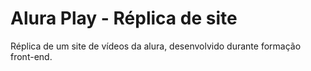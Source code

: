 # Alura Play - Réplica de site
Réplica de um site de vídeos da alura, desenvolvido durante formação front-end.
